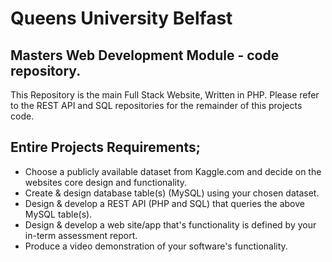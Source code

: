 # Queens University Belfast 
## Masters Web Development Module - code repository.

This Repository is the main Full Stack Website, Written in PHP.
Please refer to the REST API and SQL repositories for the remainder of this projects code.

## Entire Projects Requirements;
- Choose a publicly available dataset from Kaggle.com and decide on the websites core design and functionality.
- Create & design database table(s) (MySQL) using your chosen dataset.
- Design & develop a REST API (PHP and SQL) that queries the above MySQL table(s).
- Design & develop a web site/app that's functionality is defined by your in-term assessment report.
- Produce a video demonstration of your software's functionality.
